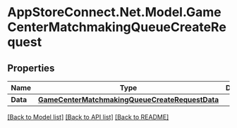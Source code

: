 # AppStoreConnect.Net.Model.GameCenterMatchmakingQueueCreateRequest

## Properties

Name | Type | Description | Notes
------------ | ------------- | ------------- | -------------
**Data** | [**GameCenterMatchmakingQueueCreateRequestData**](GameCenterMatchmakingQueueCreateRequestData.md) |  | 

[[Back to Model list]](../README.md#documentation-for-models) [[Back to API list]](../README.md#documentation-for-api-endpoints) [[Back to README]](../README.md)

